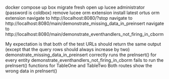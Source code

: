 docker compose up
box migrate fresh
open up lucee administrator (password is coldbox)
    remove lucee orm extension
    install latest ortus orm extension
navigate to http://localhost:8080/?stop
navigate to http://localhost:8080/main/demonstrate_missing_data_in_preinsert
navigate to http://localhost:8080/main/demonstrate_eventhandlers_not_firing_in_cborm

My expectation is that both of the test URLs should return the same output (except that the query rows should always increase by two)
demonstrate_missing_data_in_preinsert correctly runs the preInsert() for every entity
demonstrate_eventhandlers_not_firing_in_cborm fails to run the preInsert() functions for TableOne and TableTwo
Both routes show the wrong data in preInsert()
